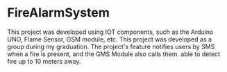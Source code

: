 # FireAlarmSystem
This project was developed using IOT components, such as the Arduino UNO, Flame Sensor, GSM module, etc.
This project was developed as a group during my graduation. 
The project's feature notifies users by SMS when a fire is present, and the GMS Module also calls them.
able to detect fire up to 10 meters away.
